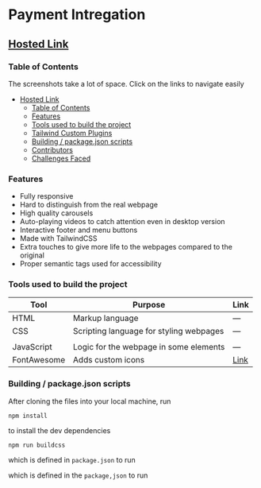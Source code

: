 # Payment Intregation

## [Hosted Link](https://juber13.github.io/payment_intregation/frontEnd/index.html)

### Table of Contents

The screenshots take a lot of space. Click on the links to navigate easily

  - [Hosted Link](#hosted-link)
    - [Table of Contents](#table-of-contents)
    - [Features](#features)
    - [Tools used to build the project](#tools-used-to-build-the-project)
    - [Tailwind Custom Plugins](#tailwind-custom-plugins)
    - [Building / package.json scripts](#building--packagejson-scripts)
    - [Contributors](#contributors)
    - [Challenges Faced](#challenges-faced)

### Features

- Fully responsive
- Hard to distinguish from the real webpage
- High quality carousels
- Auto-playing videos to catch attention even in desktop version
- Interactive footer and menu buttons
- Made with TailwindCSS
- Extra touches to give more life to the webpages compared to the original
- Proper semantic tags used for accessibility


### Tools used to build the project

| Tool           | Purpose                                                            | Link                                        |
| -------------- | ------------------------------------------------------------------ | ------------------------------------------- |
| HTML           | Markup language                                                    | —                                           |
| CSS            | Scripting language for styling webpages                            | —                                           |
           |           |
| JavaScript     | Logic for the webpage in some elements                             | —                                           |
| FontAwesome    | Adds custom icons                                                  | [Link](https://fontawesome.com/)            |


### Building / package.json scripts

After cloning the files into your local machine, run

`npm install`

to install the dev dependencies

`npm run buildcss`

which is defined in `package.json` to run



which is defined in the `package,json` to run


